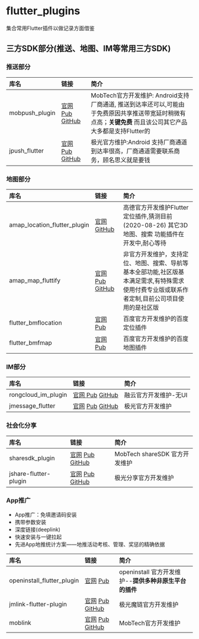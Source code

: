 # flutter_plugins

集合常用Flutter插件以做记录方面借鉴

## 三方SDK部分(推送、地图、IM等常用三方SDK)

### 推送部分

| 库名  | 链接  | 简介  |
|:----------|:----------|:----------|
| mobpush_plugin   | [官网](https://www.mob.com/wiki/detailed/?wiki=MobPushForFlutterfenlei&id=136) [Pub](https://pub.dev/packages/mobpush_plugin) [GitHub](https://github.com/MobClub/MobPush-for-Flutter)   |MobTech官方开发维护: Android支持厂商通道, 推送到达率还可以,可能由于免费原因共享推送带宽延时稍微有点高；**关键免费** 而且该公司其它产品大多都是支持Flutter的 |
|jpush_flutter|[官网](http://docs.jiguang.cn/jpush/client/client_plugins/) [Pub](https://pub.flutter-io.cn/packages/jpush_flutter) [GitHub](https://github.com/jpush/jpush-flutter-plugin)|极光官方维护:Android 支持厂商通道 到达率很高，厂商通道需要联系商务，顾名思义就是要钱|


### 地图部分

| 库名  | 链接  | 简介  |
|:----------|:----------|:----------|
| amap_location_flutter_plugin   | [官网](https://lbs.amap.com/dev/demo/flutter-loc#Android) [GitHub ](https://github.com/amap-demo/amap-location-flutter)   | 高德官方开发维护Flutter 定位插件,猜测目前(2020-08-26) 其它3D地图、搜索 功能插件在开发中,耐心等待  |
|amap_map_fluttify|[官网](https://pub.flutter-io.cn/publishers/fluttify.com/packages) [Pub](https://pub.flutter-io.cn/packages/amap_map_fluttify) [GitHub](https://github.com/fluttify-project/amap_map_fluttify)|非官方开发维护，支持定位、地图、搜索、导航等基本全部功能,社区版基本满足需求,有特殊需求使用付费专业版或联系作者定制,目前公司项目使用的是社区版|
| flutter_bmflocation |[官网](https://lbsyun.baidu.com/index.php?title=flutter/loc/guide/create) [Pub](https://pub.flutter-io.cn/packages/flutter_bmflocation)| 百度官方开发维护的百度定位插件
| flutter_bmfmap |[官网](https://lbsyun.baidu.com/index.php?title=flutter/loc/create-project/configure) [Pub](https://pub.flutter-io.cn/packages/flutter_bmfmap)|百度官方开发维护的百度地图插件 

### IM部分

| 库名  | 链接  | 简介  |
|:----------|:----------|:----------|
| rongcloud_im_plugin    | [官网 ](https://www.rongcloud.cn/downloads)  [Pub](https://pub.flutter-io.cn/packages/rongcloud_im_plugin) [GitHub](https://github.com/rongcloud/rongcloud-im-flutter-sdk/blob/master/README.md) | 融云官方开发维护-无UI   |
| jmessage_flutter    | [官网](http://docs.jiguang.cn/jmessage/client/client_plugins/)  [Pub](https://pub.flutter-io.cn/packages/jmessage_flutter)  [GitHub](https://github.com/jpush/jmessage-flutter-plugin)| 极光官方开发维护    |

### 社会化分享

| 库名  | 链接  | 简介  |
|:----------|:----------|:----------|
| sharesdk_plugin    | [官网](https://www.mob.com/wiki/detailed?wiki=ShareSDK_for_Flutter&id=14) [Pub](https://pub.flutter-io.cn/packages/sharesdk_plugin)  [GitHub](https://github.com/MobClub/ShareSDK-For-Flutter)  | MobTech shareSDK 官方开发维护    |
| jshare-flutter-plugin    | [官网](http://docs.jiguang.cn/jshare/client/client_plugins/) [Pub](https://pub.flutter-io.cn/packages/jshare_flutter_plugin)  [GitHub](https://github.com/jpush/jshare-flutter-plugin) | 极光分享官方开发维护    |

### App推广

- App推广：免填邀请码安装
- 携带参数安装
- 深度链接(deeplink)
- 快速安装与一键拉起
- 先进App地推统计方案——地推活动考核、管理、奖惩的精确依据


| 库名  | 链接  | 简介  |
|:----------|:----------|:----------|
| openinstall_flutter_plugin    | [官网](https://www.openinstall.io/doc/flutter_sdk.html) [Pub](https://pub.flutter-io.cn/packages/openinstall_flutter_plugin)   | openinstall 官方开发维护--**提供多种非原生平台的插件**    |
|jmlink-flutter-plugin    | [官网](https://docs.jiguang.cn//jmlink/client/client_plugins/)  [Pub](https://pub.flutter-io.cn/packages/jmlink_flutter_plugin) [GitHub](https://github.com/jpush/jmlink-flutter-plugin) | 极光魔链官方开发维护    |
| moblink |[官网](https://www.mob.com/wiki/detailed/?wiki=MobLink_for_Flutter&id=34) [Pub](https://pub.flutter-io.cn/packages/moblink) [GitHub](https://github.com/MobClub/MobLink-For-Flutter)| MobTech官方开发维护

